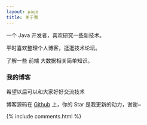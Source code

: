 ```yaml
---
layout: page
title: 关于我
---
```


一个 Java 开发者，喜欢研究一些新技术。
<p>
平时喜欢整理个人博客，逛逛技术论坛。
<p>
了解一些 前端 大数据相关简单知识。

<p>

<h3> 我的博客 </h3>  

<p>

希望以后可以和大家好好交流技术

<p>

博客源码在 <a target="_blank" href='https://github.com/TonyChenRight/TonyChenRight.github.io'>Github</a> 上，你的 Star 是我更新的动力，谢谢~

<p>


{% include comments.html %}
